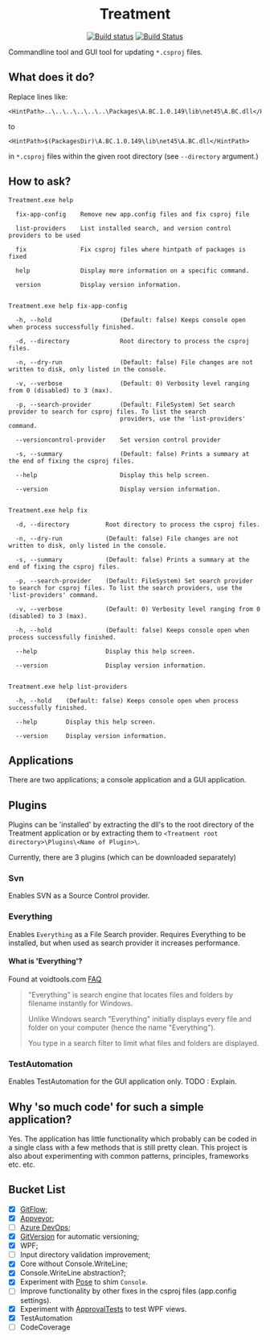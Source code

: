 <h1 align="center">Treatment</h1>
<div align="center">
  
[![Build status](https://ci.appveyor.com/api/projects/status/41u98m32ih1758kq/branch/develop?svg=true)](https://ci.appveyor.com/project/coenm/treatment/branch/develop) 
[![Build Status](https://dev.azure.com/cmunckhof/Treatment/_apis/build/status/Treatment%20YAML?branchName=develop)](https://dev.azure.com/cmunckhof/Treatment/_build/latest?definitionId=1&branchName=develop)
</div>

Commandline tool and GUI tool for updating `*.csproj` files.

## What does it do?

Replace lines like:
```
<HintPath>..\..\..\..\..\..\Packages\A.BC.1.0.149\lib\net45\A.BC.dll</HintPath>
```

to 
```
<HintPath>$(PackagesDir)\A.BC.1.0.149\lib\net45\A.BC.dll</HintPath>
```
in `*.csproj` files within the given root directory (see `--directory` argument.)

## How to ask?

```
Treatment.exe help

  fix-app-config    Remove new app.config files and fix csproj file

  list-providers    List installed search, and version control providers to be used

  fix               Fix csproj files where hintpath of packages is fixed

  help              Display more information on a specific command.

  version           Display version information.


Treatment.exe help fix-app-config

  -h, --hold                   (Default: false) Keeps console open when process successfully finished.

  -d, --directory              Root directory to process the csproj files.

  -n, --dry-run                (Default: false) File changes are not written to disk, only listed in the console.

  -v, --verbose                (Default: 0) Verbosity level ranging from 0 (disabled) to 3 (max).

  -p, --search-provider        (Default: FileSystem) Set search provider to search for csproj files. To list the search
                               providers, use the 'list-providers' command.

  --versioncontrol-provider    Set version control provider

  -s, --summary                (Default: false) Prints a summary at the end of fixing the csproj files.

  --help                       Display this help screen.

  --version                    Display version information.


Treatment.exe help fix

  -d, --directory          Root directory to process the csproj files.

  -n, --dry-run            (Default: false) File changes are not written to disk, only listed in the console.

  -s, --summary            (Default: false) Prints a summary at the end of fixing the csproj files.

  -p, --search-provider    (Default: FileSystem) Set search provider to search for csproj files. To list the search providers, use the 'list-providers' command.

  -v, --verbose            (Default: 0) Verbosity level ranging from 0 (disabled) to 3 (max).

  -h, --hold               (Default: false) Keeps console open when process successfully finished.

  --help                   Display this help screen.

  --version                Display version information.


Treatment.exe help list-providers

  -h, --hold    (Default: false) Keeps console open when process successfully finished.

  --help        Display this help screen.

  --version     Display version information.
```

## Applications

There are two applications; a console application and a GUI application.

## Plugins

Plugins can be 'installed' by extracting the dll's to the root directory of the Treatment application or by extracting them to `<Treatment root directory>\Plugins\<Name of Plugin>\`.

Currently, there are 3 plugins (which can be downloaded separately)
### Svn
Enables SVN as a Source Control provider.

### Everything
Enables `Everything` as a File Search provider. Requires Everything to be installed, but when used as search provider it increases performance.

#### What is 'Everything'?

Found at voidtools.com [FAQ](https://www.voidtools.com/faq/#what_is_everything)

> "Everything" is search engine that locates files and folders by filename instantly for Windows.
>
> Unlike Windows search "Everything" initially displays every file and folder on your computer (hence the name "Everything").
>
> You type in a search filter to limit what files and folders are displayed.

### TestAutomation

Enables TestAutomation for the GUI application only.
TODO : Explain.


## Why 'so much code' for such a simple application?

Yes. The application has little functionality which probably can be coded in a single class with a few methods that is still pretty clean. This project is also about experimenting with common patterns, principles, frameworks etc. etc.

## Bucket List

- [x] [GitFlow](http://nvie.com/posts/a-successful-git-branching-model/);
- [x] [Appveyor](https://www.appveyor.com/);
- [ ] [Azure DevOps](https://dev.azure.com/cmunckhof/Treatment/);
- [x] [GitVersion](https://gitversion.readthedocs.io/en/latest/) for automatic versioning; 
- [x] WPF;
- [ ] Input directory validation improvement;
- [x] Core without Console.WriteLine;
- [x] Console.WriteLine abstraction?;
- [x] Experiment with [Pose](https://www.nuget.org/packages/Pose) to shim `Console`.
- [ ] Improve functionality by other fixes in the csproj files (app.config settings).
- [x] Experiment with [ApprovalTests](https://github.com/approvals/ApprovalTests.Net) to test WPF views.
- [x] TestAutomation
- [ ] CodeCoverage
